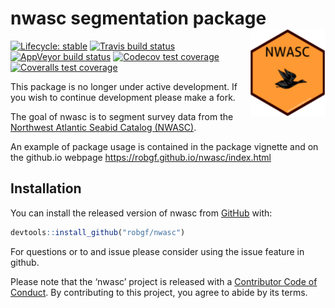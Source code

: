 
<!-- README.md is generated from README.Rmd. Please edit that file -->

# nwasc segmentation package <img src="man/figures/logo.png" align="right" height=140/>

[![Lifecycle:
stable](https://img.shields.io/badge/lifecycle-stable-brightgreen.svg)](https://www.tidyverse.org/lifecycle/#stable)
[![Travis build
status](https://travis-ci.org/robgf/nwasc.svg?branch=master)](https://travis-ci.org/robgf/nwasc)
[![AppVeyor build
status](https://ci.appveyor.com/api/projects/status/github/robgf/nwasc?branch=master&svg=true)](https://ci.appveyor.com/project/robgf/nwasc)
[![Codecov test
coverage](https://codecov.io/gh/robgf/nwasc/branch/master/graph/badge.svg)](https://codecov.io/gh/robgf/nwasc?branch=master)
[![Coveralls test
coverage](https://coveralls.io/repos/github/robgf/nwasc/badge.svg)](https://coveralls.io/r/robgf/nwasc?branch=master)

This package is no longer under active development.  If you wish to continue development please make a fork. 

The goal of nwasc is to segment survey data from the [Northwest Atlantic
Seabid Catalog
(NWASC)](https://github.com/USFWS/AMAPPS/tree/master/NWASC).

An example of package usage is contained in the package vignette and on
the github.io webpage <https://robgf.github.io/nwasc/index.html>

## Installation

You can install the released version of nwasc from
[GitHub](https://github.com/robgf/nwasc) with:

``` r
devtools::install_github("robgf/nwasc")
```

For questions or to and issue please consider using the issue feature in
github. 

Please note that the ‘nwasc’ project is released with a [Contributor
Code of Conduct](.github/CODE_OF_CONDUCT.md). By contributing to this
project, you agree to abide by its terms.
